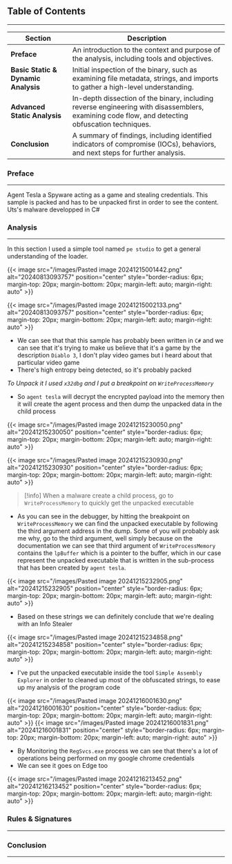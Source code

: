 

## Table of Contents
--- 


| **Section**                         | **Description**                                                                                                                                 |
| ----------------------------------- | ----------------------------------------------------------------------------------------------------------------------------------------------- |
| **Preface**                         | An introduction to the context and purpose of the analysis, including tools and objectives.                                                     |
| **Basic Static & Dynamic Analysis** | Initial inspection of the binary, such as examining file metadata, strings, and imports to gather a high-level understanding.                   |
| **Advanced Static Analysis**        | In-depth dissection of the binary, including reverse engineering with disassemblers, examining code flow, and detecting obfuscation techniques. |
| **Conclusion**                      | A summary of findings, including identified indicators of compromise (IOCs), behaviors, and next steps for further analysis.                    |


### Preface
---

Agent Tesla a Spyware acting as a game and stealing credentials. This sample is packed and has to be unpacked first in order to see the content. Uts's malware developped in C#



### Analysis
---

In this section I used a simple tool named `pe studio` to get a general understanding of the loader.

{{< image src="/images/Pasted image 20241215001442.png" alt="20240813093757" position="center" style="border-radius: 6px; margin-top: 20px; margin-bottom: 20px; margin-left: auto; margin-right: auto" >}}

{{< image src="/images/Pasted image 20241215002133.png" alt="20240813093757" position="center" style="border-radius: 6px; margin-top: 20px; margin-bottom: 20px; margin-left: auto; margin-right: auto" >}}

- We can see that that this sample has probably been written in `C#` and we can see that it's trying to make us believe that it's a game by the description `Diablo 3`, I don't play video games but i heard about that particular video game
- There's high entropy being detected, so it's probably packed


*To Unpack it I used `x32dbg` and I put a breakpoint on `WriteProcessMemory`*

- So `agent tesla` will decrypt the encrypted payload into the memory then it will create the agent process and then dump the unpacked data in the child process

{{< image src="/images/Pasted image 20241215230050.png" alt="20241215230050" position="center" style="border-radius: 6px; margin-top: 20px; margin-bottom: 20px; margin-left: auto; margin-right: auto" >}}

{{< image src="/images/Pasted image 20241215230930.png" alt="20241215230930" position="center" style="border-radius: 6px; margin-top: 20px; margin-bottom: 20px; margin-left: auto; margin-right: auto" >}}

  > [!info] When a malware create a child process, go to `WriteProcessMemory` to quickly get the unpacked executable
  

- As you can see in the debugger, by hitting the breakpoint on `WriteProcessMemory` we can find the unpacked executable by following the third argument address in the dump. Some of you will probably ask me why, go to the third argument, well simply because on the documentation we can see that third argument of `WriteProcessMemory` contains the `lpBuffer` which is a pointer to the buffer, which in our case represent the unpacked executable that is written in the sub-process that has been created by `agent tesla`.

{{< image src="/images/Pasted image 20241215232905.png" alt="20241215232905" position="center" style="border-radius: 6px; margin-top: 20px; margin-bottom: 20px; margin-left: auto; margin-right: auto" >}}

- Based on these strings we can definitely conclude that we're dealing with an Info Stealer

{{< image src="/images/Pasted image 20241215234858.png" alt="20241215234858" position="center" style="border-radius: 6px; margin-top: 20px; margin-bottom: 20px; margin-left: auto; margin-right: auto" >}}

- I've put the unpacked executable inside the tool `Simple Assembly Explorer` in order to cleaned up most of the obfuscated strings, to ease up my analysis of the program code

{{< image src="/images/Pasted image 20241216001630.png" alt="20241216001630" position="center" style="border-radius: 6px; margin-top: 20px; margin-bottom: 20px; margin-left: auto; margin-right: auto" >}}
{{< image src="/images/Pasted image 20241216001831.png" alt="20241216001831" position="center" style="border-radius: 6px; margin-top: 20px; margin-bottom: 20px; margin-left: auto; margin-right: auto" >}}
- By Monitoring the `RegSvcs.exe` process we can see that there's a lot of operations being performed on my google chrome credentials
- We can see it goes on Edge too

{{< image src="/images/Pasted image 20241216213452.png" alt="20241216213452" position="center" style="border-radius: 6px; margin-top: 20px; margin-bottom: 20px; margin-left: auto; margin-right: auto" >}}


### Rules & Signatures
---




### Conclusion
--- 

